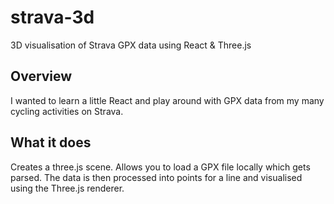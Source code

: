 # strava-3d
3D visualisation of Strava GPX data using React &amp; Three.js

## Overview
I wanted to learn a little React and play around with GPX data from my many cycling activities on Strava. 

## What it does
Creates a three.js scene. Allows you to load a GPX file locally which gets parsed. The data is then processed into points for a line and visualised using the Three.js renderer.